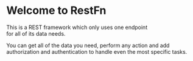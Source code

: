 # Welcome to RestFn

This is a REST framework which only uses one endpoint  
for all of its data needs.

You can get all of the data you need, perform any action and add
authorization and authentication to handle even the most specific
tasks.